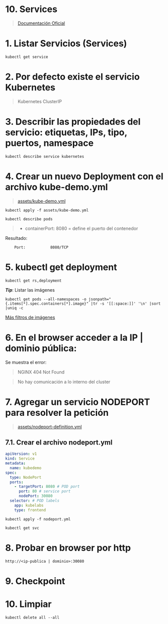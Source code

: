 # 10. Services <!-- omit in TOC -->

> [Documentación Oficial](https://kubernetes.io/docs/concepts/services-networking/service/)

# 1. Listar Servicios (Services)
```vim
kubectl get service
```

# 2. Por defecto existe el servicio Kubernetes
> Kubernetes ClusterIP

# 3. Describir las propiedades del servicio: etiquetas, IPs, tipo, puertos, namespace
```vim
kubectl describe service kubernetes
```
# 4. Crear un nuevo Deployment con el archivo kube-demo.yml
> [assets/kube-demo.yml](./assets/kube-demo.yml)
```vim
kubectl apply -f assets/kube-demo.yml

kubectl describe pods
```

> - containerPort: 8080 = define el puerto del contenedor

Resultado:
```
    Port:           8080/TCP
```

# 5. kubectl get deployment
```vim
kubectl get rs,deployment
```

***Tip***: Listar las imágenes
```vim
kubectl get pods --all-namespaces -o jsonpath="{.items[*].spec.containers[*].image}" |tr -s '[[:space:]]' '\n' |sort |uniq -c
```

[Más filtros de imágenes](https://kubernetes.io/docs/tasks/access-application-cluster/list-all-running-container-images/)
# 6. En el browser acceder a la IP | dominio pública:

Se muestra el error:

> NGINX 404 Not Found

> No hay comunicación a lo interno del cluster

# 7. Agregar un servicio NODEPORT para resolver la petición
> [assets/nodeport-definition.yml](./assets/nodeport-definition.yml)

## 7.1. Crear el archivo nodeport.yml
```yaml
apiVersion: v1
kind: Service
metadata:
  name: kubedemo
spec:
  type: NodePort
  ports:
    - targetPort: 8080 # POD port
      port: 80 # service port
      nodePort: 30080
  selector: # POD labels
    app: kubelabs
    type: frontend
```


```vim
kubectl apply -f nodeport.yml

kubectl get svc
```

# 8. Probar en browser por http
```vim
http://<ip-publica | dominio>:30080
```
# 9. Checkpoint
# 10. Limpiar
```k
kubectl delete all --all
```


